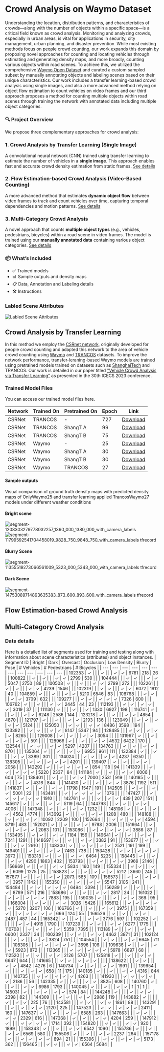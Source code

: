 # Crowd Analysis on Waymo Dataset
Understanding the location, distribution patterns, and characteristics of crowds—along with the number of objects within a specific space—is a critical field known as crowd analysis. Monitoring and analyzing crowds, especially in urban areas, is vital for applications in security, city management, urban planning, and disaster prevention.
While most existing methods focus on people crowd counting, our work expands this domain by proposing novel approaches for counting and locating vehicles through estimating and generating density maps, and more broadly, counting various objects within road scenes.
To achieve this, we utilized the comprehensive [Waymo Open Dataset](https://waymo.com/open/) and curated a custom sampled subset by manually annotating objects and labeling scenes based on their unique characteristics.
Our work includes a transfer learning-based crowd analysis using single images, and also a more advanced method relying on object flow estimation to count vehicles on video frames and our third approach proposes a method for counting multiple objects within road scenes through training the network with annotated data including multiple object categories.

### 🔍 Project Overview

We propose three complementary approaches for crowd analysis:

### 1. Crowd Analysis by Transfer Learning (Single Image)
A convolutional neural network (CNN) trained using transfer learning to estimate the number of vehicles in a **single image**. This approach enables fast and accurate crowd density estimation from static frames. [See details](#crowd-analysis-by-transfer-learning)

### 2. Flow Estimation-based Crowd Analysis (Video-Based Counting)
A more advanced method that estimates **dynamic object flow** between video frames to track and count vehicles over time, capturing temporal dependencies and motion patterns. [See details](#flow-estimation-based-crowd-analysis)

### 3. Multi-Category Crowd Analysis
A novel approach that counts **multiple object types** (e.g., vehicles, pedestrians, bicycles) within a road scene in video frames. The model is trained using our **manually annotated data** containing various object categories. [See details](#multi-category-crowd-analysis)


### 📦 What’s Included

- ✅ Trained models  
- 📊 Sample outputs and density maps    
- 📋 Data, Annotation and Labeling details 
- 🛠️ Instructions


### Labled Scene Attributes
![Labled Scene Attributes](https://github.com/user-attachments/assets/04151b55-d8fb-4eca-aba6-f6a7eaef0b5a)



## Crowd Analysis by Transfer Learning
In this method we employ the [CSRnet network](https://github.com/leeyeehoo/CSRNet), originally developed for people crowd counting and adapted this network to the area of vehicle crowd counting using [Waymo](https://waymo.com/open/) and [TRANCOS](https://waymo.com/open/) datasets. To improve the network performance, transfer-leraning-based Waymo models are trained using pretrained models trained on datasets such as [ShanghaiTech](https://github.com/desenzhou/ShanghaiTechDataset) and TRANCOS. Our work is detailed in our paper titled ["Vehicle Crowd Analysis via Transfer Learning"](https://ieeexplore.ieee.org/document/10382876) as presented in the 30th ICECS 2023 conference.

### Trained Model Files
You can access our trained model files here.
<!---[https://raw.githubusercontent.com/msprITU/Waymo-Crowd-Analysis/main/icecs2023.pdf]--->
|Network|Trained On|Pretrained On|Epoch|Link|
|-------|----------|-------------|-----|----|
|CSRNet|TRANCOS|-       |727|[Download](https://github.com/msprITU/Waymo-Crowd-Analysis/releases/download/TRANCOS/CSRNetOnlyTrancos727.pth.tar)|
|CSRNet|TRANCOS|ShangT A|99 |[Download](https://github.com/msprITU/Waymo-Crowd-Analysis/releases/download/TRANCOS/CSRNetShanghaiATrancos99.pth.tar)|
|CSRNet|TRANCOS|ShangT B|75 |[Download](https://github.com/msprITU/Waymo-Crowd-Analysis/releases/download/TRANCOS/CSRNetShanghaiBTrancos75.pth.tar)|
|CSRNet|Waymo  |-       |25 |[Download](https://github.com/msprITU/Waymo-Crowd-Analysis/releases/download/Waymo/CSRNetOnlyWaymo25.pth.tar)|
|CSRNet|Waymo  |ShangT A|30 |[Download](https://github.com/msprITU/Waymo-Crowd-Analysis/releases/download/Waymo/CSRNetShanghaiAWaymo30.pth.tar)|
|CSRNet|Waymo  |ShangT B|30 |[Download](https://github.com/msprITU/Waymo-Crowd-Analysis/releases/download/Waymo/CSRNetShanghaiBWaymo30.pth.tar)|
|CSRNet|Waymo  |TRANCOS |27 |[Download](https://github.com/msprITU/Waymo-Crowd-Analysis/releases/download/Waymo/CSRNetTrancosWaymo27.pth.tar)|
#### Sample outputs
Visual comparison of ground truth density maps with predicted density maps of OnlyWaymo25 and transfer learning applied TrancosWaymo27 models under different weather conditions
#### Bright scene
![segment-1208303279778032257_1360_000_1380_000_with_camera_labels](https://github.com/msprITU/Waymo-Crowd-Analysis/assets/56837349/04483e1c-1559-4790-9be5-51239d57ffeb)
![segment-11799592541704458019_9828_750_9848_750_with_camera_labels tfrecord](https://github.com/msprITU/Waymo-Crowd-Analysis/assets/56837349/0a06daf6-9ad4-4496-82ba-931079fda5ab)
#### Blurry Scene
![segment-11355519273066561009_5323_000_5343_000_with_camera_labels tfrecord](https://github.com/msprITU/Waymo-Crowd-Analysis/assets/56837349/42b5de6c-accf-4cbf-9536-bc085234ac63)
#### Dark Scene
![segment-14753089714893635383_873_600_893_600_with_camera_labels tfrecord](https://github.com/msprITU/Waymo-Crowd-Analysis/assets/56837349/2ac76700-de90-42a4-a75f-87397b36a410)

## Flow Estimation-based Crowd Analysis

## Multi-Category Crowd Analysis





### Data details
Here is a detailed list of segments used for training and testing along with information about scene characteristics (attributes) and object instances.
| Segment ID | Bright | Dark | Overcast | Occlusion | Low Density | Blurry | Pose | # Vehicles | # Pedestrians | # Bicycles |
| --- | --- | --- | --- | --- | --- | --- | --- | --- | --- | --- | --- |
| 102353 | ✓ |  |  | ✓ |  |  | ✓ | ✓ | 6781 | 218 | 26 |
| 100822 |  | ✓ |  | ✓ |  |  | ✓ | ✓ | 2799 | 539 |  |
| 104444 |  |  | ✓ | ✓ |  |  | ✓ | ✓ | 5047 | 2750 | 89 |
| 100508 | ✓ |  |  | ✓ |  |  | ✓ | ✓ | 2799 | 272 |  |
| 102261 |  | ✓ |  | ✓ |  |  | ✓ | ✓ | 4239 | 1546 |  |
| 102319 |  |  | ✓ | ✓ |  |  | ✓ | ✓ | 6072 | 1912 | 40 |
| 104859 | ✓ |  |  | ✓ |  |  | ✓ | ✓ | 5210 | 6546 | 83 |
| 108768 |  |  | ✓ | ✓ |  |  | ✓ | ✓ | 3709 | 632 |  |
| 109277 |  |  | ✓ | ✓ |  | ✓ | ✓ | ✓ | 7326 | 600 |  |
| 106762 | ✓ |  |  | ✓ |  |  | ✓ | ✓ | 2445 | 44 | 23 |
| 112193 |  |  | ✓ | ✓ |  | ✓ | ✓ | ✓ | 3019 | 37 |  |
| 111130 | ✓ |  |  |  | ✓ |  |  | ✓ | 1330 | 6927 | 198 |
| 116741 | ✓ |  |  | ✓ |  |  | ✓ | ✓ | 6248 | 2586 | 144 |
| 123218 | ✓ |  |  | ✓ |  |  | ✓ | ✓ | 4854 | 4870 |  |
| 121797 | ✓ |  |  | ✓ |  |  | ✓ | ✓ | 2193 | 136 |  |
| 123049 |  |  | ✓ | ✓ |  | ✓ | ✓ | ✓ | 5124 |  |  |
| 125050 |  |  | ✓ | ✓ |  |  | ✓ | ✓ | 8486 | 3598 | 194 |
| 123392 |  |  | ✓ | ✓ |  |  | ✓ | ✓ | 8147 | 5347 | 94 |
| 128485 |  |  | ✓ | ✓ |  | ✓ | ✓ | ✓ | 8265 |  |  |
| 129008 |  | ✓ |  | ✓ |  |  | ✓ | ✓ | 3054 |  |  |
| 131967 | ✓ |  |  | ✓ | ✓ |  | ✓ | ✓ | 591 |  |  |
| 128966 | ✓ |  |  | ✓ |  |  | ✓ | ✓ | 4532 | 6422 | 170 |
| 132544 |  |  | ✓ | ✓ |  |  | ✓ | ✓ | 5297 | 4207 |  |
| 134763 |  |  | ✓ |  | ✓ |  | ✓ | ✓ | 870 |  |  |
| 135064 | ✓ |  |  | ✓ |  |  | ✓ | ✓ | 6955 | 961 | 111 |
| 132384 | ✓ |  |  | ✓ |  |  | ✓ | ✓ | 3389 | 301 |  |
| 134024 |  |  | ✓ | ✓ |  |  | ✓ | ✓ | 4237 | 6250 |  |
| 138305 |  |  | ✓ | ✓ |  | ✓ | ✓ | ✓ | 4201 |  |  |
| 139407 |  | ✓ |  | ✓ |  |  | ✓ | ✓ | 2058 |  |  |
| 142292 | ✓ |  |  | ✓ | ✓ |  | ✓ | ✓ | 854 | 118 | 94 |
| 141339 |  |  | ✓ | ✓ |  | ✓ | ✓ | ✓ | 5220 | 2337 | 84 |
| 141184 | ✓ |  |  | ✓ |  |  | ✓ | ✓ | 6006 | 604 | 75 |
| 138401 |  |  | ✓ | ✓ |  |  | ✓ | ✓ | 7000 | 2531 | 919 |
| 140185 | ✓ |  |  | ✓ |  |  | ✓ | ✓ | 4316 | 844 |  |
| 141430 | ✓ |  |  | ✓ |  |  | ✓ | ✓ | 3876 | 1192 | 511 |
| 141837 | ✓ |  |  | ✓ |  |  | ✓ | ✓ | 11798 | 1547 | 191 |
| 142505 |  |  | ✓ | ✓ |  |  | ✓ | ✓ | 5001 | 22 |  |
| 143481 |  |  | ✓ |  | ✓ | ✓ | ✓ | ✓ | 1076 |  |  |
| 147427 |  |  | ✓ | ✓ | ✓ | ✓ | ✓ | ✓ | 1910 |  |  |
| 142761 | ✓ |  |  |  | ✓ |  | ✓ | ✓ | 439 | 207 | 151 |
| 145617 | ✓ |  |  | ✓ |  |  | ✓ | ✓ | 5119 | 64 |  |
| 144793 |  |  | ✓ | ✓ |  |  | ✓ | ✓ | 4006 |  |  |
| 147348 |  | ✓ |  |  | ✓ |  | ✓ | ✓ | 1232 |  |  |
| 148106 | ✓ |  |  | ✓ |  |  | ✓ | ✓ | 4562 | 4774 |  |
| 143692 | ✓ |  |  |  | ✓ |  | ✓ | ✓ | 1208 | 480 |  |
| 148188 |  |  |  | ✓ | ✓ |  | ✓ | ✓ | 10092 | 2209 | 100 |
| 152664 |  |  |  | ✓ | ✓ |  | ✓ | ✓ | 4594 | 8719 | 483 |
| 152021 | ✓ |  |  | ✓ |  |  | ✓ | ✓ | 9788 | 2006 |  |
| 151664 |  |  | ✓ | ✓ |  | ✓ | ✓ | ✓ | 2083 | 101 |  |
| 153086 |  |  | ✓ | ✓ |  | ✓ | ✓ | ✓ | 3886 | 87 |  |
| 153495 |  |  | ✓ | ✓ |  |  | ✓ | ✓ | 1184 | 156 |  |
| 149641 | ✓ |  |  | ✓ |  |  | ✓ | ✓ | 7241 | 1291 |  |
| 148697 | ✓ |  |  | ✓ |  |  | ✓ | ✓ | 3382 | 91 |  |
| 153677 |  | ✓ |  | ✓ |  |  | ✓ | ✓ | 2910 |  |  |
| 148300 | ✓ |  |  | ✓ | ✓ |  | ✓ | ✓ | 2521 | 191 | 199 |
| 149401 |  |  | ✓ | ✓ |  |  | ✓ | ✓ | 7463 | 738 |  |
| 153428 |  |  | ✓ | ✓ |  | ✓ | ✓ | ✓ | 3973 |  |  |
| 153318 | ✓ |  |  | ✓ |  |  | ✓ | ✓ | 6464 | 5235 |  |
| 158445 | ✓ |  |  | ✓ |  |  | ✓ | ✓ | 4290 | 1863 | 432 |
| 153793 |  |  | ✓ | ✓ |  |  | ✓ | ✓ | 3969 | 2146 |  |
| 156969 | ✓ |  |  | ✓ |  |  | ✓ | ✓ | 5834 | 160 | 149 |
| 155334 |  |  | ✓ | ✓ |  |  | ✓ | ✓ | 6099 | 1275 | 25 |
| 158823 | ✓ |  |  | ✓ |  | ✓ | ✓ | ✓ | 5212 | 3660 | 245 |
| 157877 | ✓ |  |  | ✓ |  |  | ✓ | ✓ | 2073 | 585 | 109 |
| 158573 |  |  | ✓ | ✓ |  | ✓ | ✓ | ✓ | 3957 | 1142 |  |
| 155350 |  |  | ✓ | ✓ |  |  | ✓ | ✓ | 5547 | 3105 | 241 |
| 154484 |  |  | ✓ | ✓ |  | ✓ | ✓ | ✓ | 6494 | 3394 |  |
| 156289 | ✓ |  |  | ✓ |  |  | ✓ | ✓ | 8799 | 571 | 216 |
| 158686 | ✓ |  |  | ✓ |  |  | ✓ | ✓ | 2817 | 24 |  |
| 161022 |  |  | ✓ | ✓ |  | ✓ | ✓ | ✓ | 7883 | 195 |  |
| 159035 | ✓ |  |  |  | ✓ |  | ✓ | ✓ | 368 | 95 |  |
| 166004 |  |  | ✓ | ✓ |  |  | ✓ | ✓ | 3026 | 5426 |  |
| 165612 |  |  | ✓ | ✓ |  | ✓ | ✓ | ✓ | 5270 | 3207 | 106 |
| 166766 | ✓ |  |  | ✓ |  |  | ✓ | ✓ | 3975 |  |  |
| 167359 | ✓ |  |  | ✓ | ✓ | ✓ | ✓ | ✓ | 666 | 124 | 55 |
| 166526 |  | ✓ |  | ✓ |  |  | ✓ | ✓ | 2487 | 487 | 44 |
| 165342 | ✓ |  |  | ✓ |  |  | ✓ | ✓ | 3776 | 597 |  |
| 102252 | ✓ |  |  |  |  |  | ✓ | ✓ | 4915 | 1790 |  |
| 107239 |  |  | ✓ | ✓ |  |  | ✓ | ✓ | 6277 | 1775 |  |
| 110708 |  |  | ✓ | ✓ |  |  | ✓ | ✓ | 5359 | 7395 |  |
| 113189 | ✓ |  |  | ✓ |  |  | ✓ | ✓ | 6600 | 2337 | 34 |
| 100239 |  |  | ✓ | ✓ |  |  | ✓ | ✓ | 4462 | 3871 | 31 |
| 102124 |  |  | ✓ | ✓ |  |  | ✓ | ✓ | 3824 | 751 |  |
| 104554 |  |  | ✓ | ✓ |  |  | ✓ | ✓ | 6645 | 711 |  |
| 108305 |  |  | ✓ | ✓ |  | ✓ | ✓ | ✓ | 3696 | 106 |  |
| 109636 | ✓ |  |  | ✓ |  |  | ✓ | ✓ | 5923 | 872 |  |
| 112365 |  |  | ✓ | ✓ |  | ✓ | ✓ | ✓ | 5978 | 6897 | 68 |
| 112520 |  | ✓ |  | ✓ |  |  | ✓ | ✓ | 2126 | 5707 |  |
| 125818 | ✓ |  |  | ✓ |  |  | ✓ | ✓ | 6647 | 644 |  |
| 141665 |  |  | ✓ | ✓ |  | ✓ | ✓ | ✓ |  |  |  |
| 138622 |  |  | ✓ | ✓ |  |  | ✓ | ✓ | 4842 | 4276 | 6 |
| 140734 |  | ✓ |  | ✓ |  |  | ✓ | ✓ | 1991 |  |  |
| 139654 | ✓ |  |  |  | ✓ |  | ✓ | ✓ | 658 | 11 | 175 |
| 140185 | ✓ |  |  | ✓ |  |  | ✓ | ✓ | 4316 | 844 |  |
| 140735 |  |  | ✓ | ✓ |  | ✓ | ✓ | ✓ | 4263 |  |  |
| 141930 |  |  | ✓ | ✓ |  | ✓ | ✓ | ✓ | 2186 |  | 56 |
| 142335 | ✓ |  |  | ✓ |  |  | ✓ | ✓ | 8825 | 608 |  |
| 140760 | ✓ |  |  | ✓ |  |  | ✓ | ✓ | 6986 | 1793 |  |
| 140045 | ✓ |  |  | ✓ |  |  | ✓ | ✓ | 1 | 1 | 1 |
| 145031 | ✓ |  |  | ✓ | ✓ |  | ✓ | ✓ | 574 | 84 |  |
| 144248 | ✓ |  |  |  | ✓ |  | ✓ | ✓ | 2398 | 82 |  |
| 144309 |  |  | ✓ | ✓ |  |  | ✓ | ✓ | 2986 | 119 |  |
| 143882 | ✓ |  |  |  | ✓ |  | ✓ | ✓ | 225 | 76 |  |
| 143581 |  |  | ✓ | ✓ |  |  | ✓ | ✓ | 1861 | 88 |  |
| 143291 |  |  | ✓ |  | ✓ |  | ✓ | ✓ | 2120 | 225 |  |
| 147523 |  |  | ✓ | ✓ |  | ✓ | ✓ | ✓ | 2411 | 160 |  |
| 147637 | ✓ |  |  | ✓ |  |  | ✓ | ✓ | 6585 | 263 |  |
| 147663 |  |  | ✓ | ✓ |  |  | ✓ | ✓ | 2329 | 616 |  |
| 147368 |  | ✓ |  | ✓ |  |  | ✓ | ✓ | 4204 | 259 |  |
| 147912 | ✓ |  |  |  | ✓ | ✓ | ✓ | ✓ | 1714 | 392 |  |
| 154820 |  |  | ✓ | ✓ |  |  | ✓ | ✓ | 920 | 1899 |  |
| 158343 | ✓ |  |  | ✓ |  |  | ✓ | ✓ | 6542 | 1090 |  |
| 155786 | ✓ |  |  | ✓ |  |  | ✓ | ✓ | 6569 | 580 |  |
| 155506 | ✓ |  |  | ✓ |  |  | ✓ | ✓ | 2237 | 264 |  |
| 157178 | ✓ |  |  | ✓ | ✓ |  | ✓ | ✓ | 894 | 21 |  |
| 155396 |  |  | ✓ | ✓ |  | ✓ | ✓ | ✓ | 5173 | 362 |  |
| 156465 |  |  | ✓ | ✓ |  |  | ✓ | ✓ | 6564 | 5684 |  |
